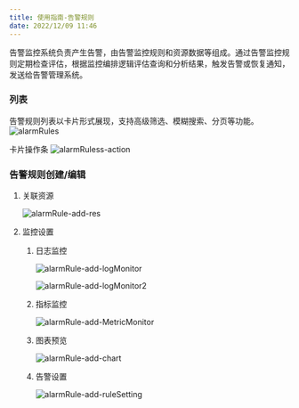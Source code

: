 ```yaml
---
title: 使用指南-告警规则
date: 2022/12/09 11:46
---
```


告警监控系统负责产生告警，由告警监控规则和资源数据等组成。通过告警监控规则定期检查评估，根据监控编排逻辑评估查询和分析结果，触发告警或恢复通知，发送给告警管理系统。

### 列表
告警规则列表以卡片形式展现，支持高级筛选、模糊搜索、分页等功能。
![alarmRules](_content/Masa.Stack.Docs/img/stack/doc/alert/alarmRules.png)

卡片操作条
![alarmRuless-action](_content/Masa.Stack.Docs/img/stack/doc/alert/alarmRules-action.png)

### 告警规则创建/编辑

1. 关联资源
   
   ![alarmRule-add-res](_content/Masa.Stack.Docs/img/stack/doc/alert/alarmRule-add-res.png)

2. 监控设置

   1. 日志监控

      ![alarmRule-add-logMonitor](_content/Masa.Stack.Docs/img/stack/doc/alert/alarmRule-add-logMonitor.png)

      ![alarmRule-add-logMonitor2](_content/Masa.Stack.Docs/img/stack/doc/alert/alarmRule-add-logMonitor2.png)

   2. 指标监控

      ![alarmRule-add-MetricMonitor](_content/Masa.Stack.Docs/img/stack/doc/alert/alarmRule-add-MetricMonitor.png)

   3. 图表预览

      ![alarmRule-add-chart](_content/Masa.Stack.Docs/img/stack/doc/alert/alarmRule-add-chart.png)

   4. 告警设置

      ![alarmRule-add-ruleSetting](_content/Masa.Stack.Docs/img/stack/doc/alert/alarmRule-add-ruleSetting.png)